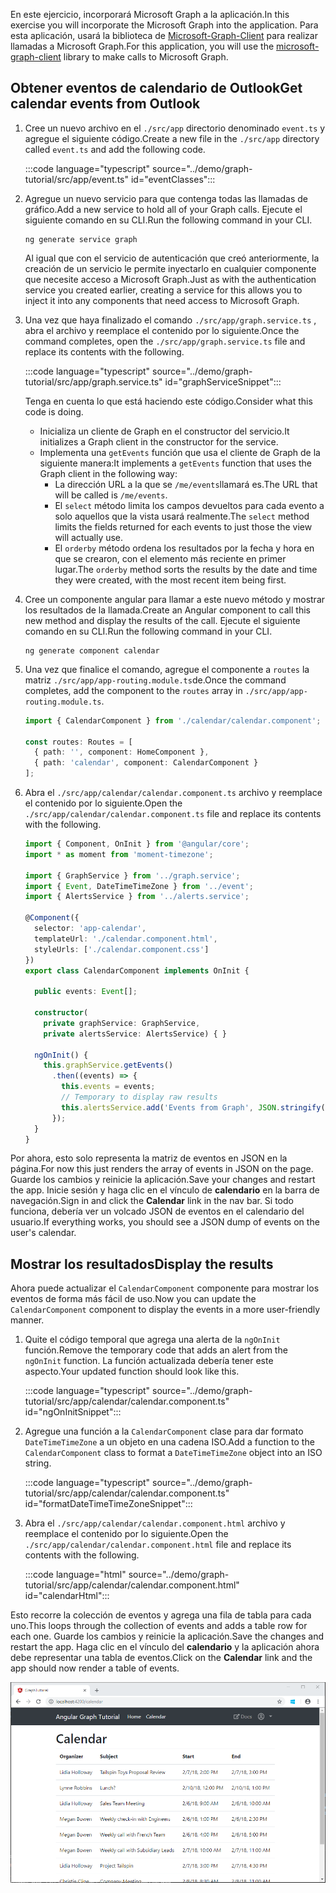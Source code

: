 <!-- markdownlint-disable MD002 MD041 -->

<span data-ttu-id="60a20-101">En este ejercicio, incorporará Microsoft Graph a la aplicación.</span><span class="sxs-lookup"><span data-stu-id="60a20-101">In this exercise you will incorporate the Microsoft Graph into the application.</span></span> <span data-ttu-id="60a20-102">Para esta aplicación, usará la biblioteca de [Microsoft-Graph-Client](https://github.com/microsoftgraph/msgraph-sdk-javascript) para realizar llamadas a Microsoft Graph.</span><span class="sxs-lookup"><span data-stu-id="60a20-102">For this application, you will use the [microsoft-graph-client](https://github.com/microsoftgraph/msgraph-sdk-javascript) library to make calls to Microsoft Graph.</span></span>

## <a name="get-calendar-events-from-outlook"></a><span data-ttu-id="60a20-103">Obtener eventos de calendario de Outlook</span><span class="sxs-lookup"><span data-stu-id="60a20-103">Get calendar events from Outlook</span></span>

1. <span data-ttu-id="60a20-104">Cree un nuevo archivo en el `./src/app` directorio denominado `event.ts` y agregue el siguiente código.</span><span class="sxs-lookup"><span data-stu-id="60a20-104">Create a new file in the `./src/app` directory called `event.ts` and add the following code.</span></span>

    :::code language="typescript" source="../demo/graph-tutorial/src/app/event.ts" id="eventClasses":::

1. <span data-ttu-id="60a20-105">Agregue un nuevo servicio para que contenga todas las llamadas de gráfico.</span><span class="sxs-lookup"><span data-stu-id="60a20-105">Add a new service to hold all of your Graph calls.</span></span> <span data-ttu-id="60a20-106">Ejecute el siguiente comando en su CLI.</span><span class="sxs-lookup"><span data-stu-id="60a20-106">Run the following command in your CLI.</span></span>

    ```Shell
    ng generate service graph
    ```

    <span data-ttu-id="60a20-107">Al igual que con el servicio de autenticación que creó anteriormente, la creación de un servicio le permite inyectarlo en cualquier componente que necesite acceso a Microsoft Graph.</span><span class="sxs-lookup"><span data-stu-id="60a20-107">Just as with the authentication service you created earlier, creating a service for this allows you to inject it into any components that need access to Microsoft Graph.</span></span>

1. <span data-ttu-id="60a20-108">Una vez que haya finalizado el comando `./src/app/graph.service.ts` , abra el archivo y reemplace el contenido por lo siguiente.</span><span class="sxs-lookup"><span data-stu-id="60a20-108">Once the command completes, open the `./src/app/graph.service.ts` file and replace its contents with the following.</span></span>

    :::code language="typescript" source="../demo/graph-tutorial/src/app/graph.service.ts" id="graphServiceSnippet":::

    <span data-ttu-id="60a20-109">Tenga en cuenta lo que está haciendo este código.</span><span class="sxs-lookup"><span data-stu-id="60a20-109">Consider what this code is doing.</span></span>

    - <span data-ttu-id="60a20-110">Inicializa un cliente de Graph en el constructor del servicio.</span><span class="sxs-lookup"><span data-stu-id="60a20-110">It initializes a Graph client in the constructor for the service.</span></span>
    - <span data-ttu-id="60a20-111">Implementa una `getEvents` función que usa el cliente de Graph de la siguiente manera:</span><span class="sxs-lookup"><span data-stu-id="60a20-111">It implements a `getEvents` function that uses the Graph client in the following way:</span></span>
      - <span data-ttu-id="60a20-112">La dirección URL a la que se `/me/events`llamará es.</span><span class="sxs-lookup"><span data-stu-id="60a20-112">The URL that will be called is `/me/events`.</span></span>
      - <span data-ttu-id="60a20-113">El `select` método limita los campos devueltos para cada evento a solo aquellos que la vista usará realmente.</span><span class="sxs-lookup"><span data-stu-id="60a20-113">The `select` method limits the fields returned for each events to just those the view will actually use.</span></span>
      - <span data-ttu-id="60a20-114">El `orderby` método ordena los resultados por la fecha y hora en que se crearon, con el elemento más reciente en primer lugar.</span><span class="sxs-lookup"><span data-stu-id="60a20-114">The `orderby` method sorts the results by the date and time they were created, with the most recent item being first.</span></span>

1. <span data-ttu-id="60a20-115">Cree un componente angular para llamar a este nuevo método y mostrar los resultados de la llamada.</span><span class="sxs-lookup"><span data-stu-id="60a20-115">Create an Angular component to call this new method and display the results of the call.</span></span> <span data-ttu-id="60a20-116">Ejecute el siguiente comando en su CLI.</span><span class="sxs-lookup"><span data-stu-id="60a20-116">Run the following command in your CLI.</span></span>

    ```Shell
    ng generate component calendar
    ```

1. <span data-ttu-id="60a20-117">Una vez que finalice el comando, agregue el componente a `routes` la matriz `./src/app/app-routing.module.ts`de.</span><span class="sxs-lookup"><span data-stu-id="60a20-117">Once the command completes, add the component to the `routes` array in `./src/app/app-routing.module.ts`.</span></span>

    ```TypeScript
    import { CalendarComponent } from './calendar/calendar.component';

    const routes: Routes = [
      { path: '', component: HomeComponent },
      { path: 'calendar', component: CalendarComponent }
    ];
    ```

1. <span data-ttu-id="60a20-118">Abra el `./src/app/calendar/calendar.component.ts` archivo y reemplace el contenido por lo siguiente.</span><span class="sxs-lookup"><span data-stu-id="60a20-118">Open the `./src/app/calendar/calendar.component.ts` file and replace its contents with the following.</span></span>

    ```TypeScript
    import { Component, OnInit } from '@angular/core';
    import * as moment from 'moment-timezone';

    import { GraphService } from '../graph.service';
    import { Event, DateTimeTimeZone } from '../event';
    import { AlertsService } from '../alerts.service';

    @Component({
      selector: 'app-calendar',
      templateUrl: './calendar.component.html',
      styleUrls: ['./calendar.component.css']
    })
    export class CalendarComponent implements OnInit {

      public events: Event[];

      constructor(
        private graphService: GraphService,
        private alertsService: AlertsService) { }

      ngOnInit() {
        this.graphService.getEvents()
          .then((events) => {
            this.events = events;
            // Temporary to display raw results
            this.alertsService.add('Events from Graph', JSON.stringify(events, null, 2));
          });
      }
    }
    ```

<span data-ttu-id="60a20-119">Por ahora, esto solo representa la matriz de eventos en JSON en la página.</span><span class="sxs-lookup"><span data-stu-id="60a20-119">For now this just renders the array of events in JSON on the page.</span></span> <span data-ttu-id="60a20-120">Guarde los cambios y reinicie la aplicación.</span><span class="sxs-lookup"><span data-stu-id="60a20-120">Save your changes and restart the app.</span></span> <span data-ttu-id="60a20-121">Inicie sesión y haga clic en el vínculo de **calendario** en la barra de navegación.</span><span class="sxs-lookup"><span data-stu-id="60a20-121">Sign in and click the **Calendar** link in the nav bar.</span></span> <span data-ttu-id="60a20-122">Si todo funciona, debería ver un volcado JSON de eventos en el calendario del usuario.</span><span class="sxs-lookup"><span data-stu-id="60a20-122">If everything works, you should see a JSON dump of events on the user's calendar.</span></span>

## <a name="display-the-results"></a><span data-ttu-id="60a20-123">Mostrar los resultados</span><span class="sxs-lookup"><span data-stu-id="60a20-123">Display the results</span></span>

<span data-ttu-id="60a20-124">Ahora puede actualizar el `CalendarComponent` componente para mostrar los eventos de forma más fácil de uso.</span><span class="sxs-lookup"><span data-stu-id="60a20-124">Now you can update the `CalendarComponent` component to display the events in a more user-friendly manner.</span></span>

1. <span data-ttu-id="60a20-125">Quite el código temporal que agrega una alerta de la `ngOnInit` función.</span><span class="sxs-lookup"><span data-stu-id="60a20-125">Remove the temporary code that adds an alert from the `ngOnInit` function.</span></span> <span data-ttu-id="60a20-126">La función actualizada debería tener este aspecto.</span><span class="sxs-lookup"><span data-stu-id="60a20-126">Your updated function should look like this.</span></span>

    :::code language="typescript" source="../demo/graph-tutorial/src/app/calendar/calendar.component.ts" id="ngOnInitSnippet":::

1. <span data-ttu-id="60a20-127">Agregue una función a la `CalendarComponent` clase para dar formato `DateTimeTimeZone` a un objeto en una cadena ISO.</span><span class="sxs-lookup"><span data-stu-id="60a20-127">Add a function to the `CalendarComponent` class to format a `DateTimeTimeZone` object into an ISO string.</span></span>

    :::code language="typescript" source="../demo/graph-tutorial/src/app/calendar/calendar.component.ts" id="formatDateTimeTimeZoneSnippet":::

1. <span data-ttu-id="60a20-128">Abra el `./src/app/calendar/calendar.component.html` archivo y reemplace el contenido por lo siguiente.</span><span class="sxs-lookup"><span data-stu-id="60a20-128">Open the `./src/app/calendar/calendar.component.html` file and replace its contents with the following.</span></span>

    :::code language="html" source="../demo/graph-tutorial/src/app/calendar/calendar.component.html" id="calendarHtml":::

<span data-ttu-id="60a20-129">Esto recorre la colección de eventos y agrega una fila de tabla para cada uno.</span><span class="sxs-lookup"><span data-stu-id="60a20-129">This loops through the collection of events and adds a table row for each one.</span></span> <span data-ttu-id="60a20-130">Guarde los cambios y reinicie la aplicación.</span><span class="sxs-lookup"><span data-stu-id="60a20-130">Save the changes and restart the app.</span></span> <span data-ttu-id="60a20-131">Haga clic en el vínculo del **calendario** y la aplicación ahora debe representar una tabla de eventos.</span><span class="sxs-lookup"><span data-stu-id="60a20-131">Click on the **Calendar** link and the app should now render a table of events.</span></span>

![Captura de pantalla de la tabla de eventos](./images/add-msgraph-01.png)
